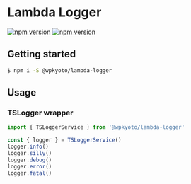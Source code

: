 # Lambda Logger
[![npm version](https://badge.fury.io/js/%40wpkyoto%2Flambda-logger.svg)](https://badge.fury.io/js/%40wpkyoto%2Flambda-logger)
[![npm version](https://nodei.co/npm/@wpkyoto/lambda-logger.png)](https://badge.fury.io/js/%40wpkyoto%2Flambda-logger)

## Getting started

```bash
$ npm i -S @wpkyoto/lambda-logger
```

## Usage

### TSLogger wrapper

```typescript
import { TSLoggerService } from '@wpkyoto/lambda-logger'

const { logger } = TSLoggerService()
logger.info()
logger.silly()
logger.debug()
logger.error()
logger.fatal()
```